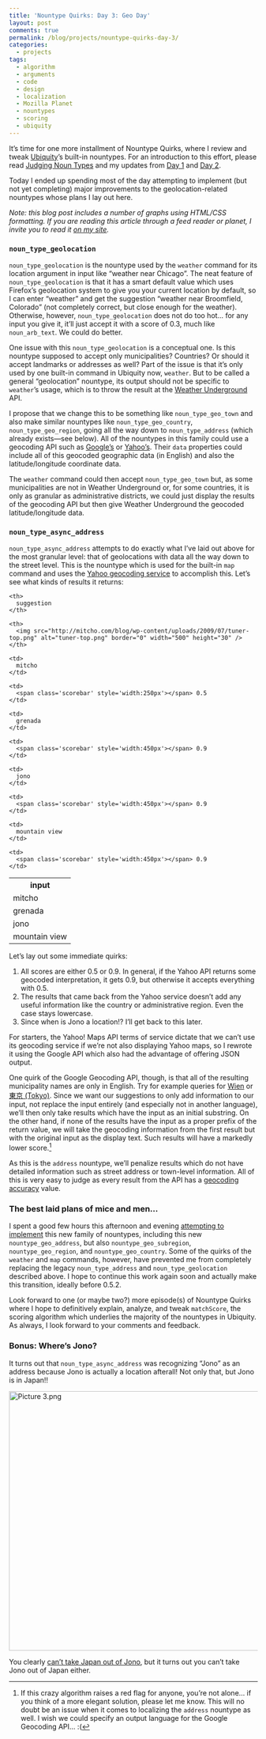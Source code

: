 ```yaml
---
title: 'Nountype Quirks: Day 3: Geo Day'
layout: post
comments: true
permalink: /blog/projects/nountype-quirks-day-3/
categories:
  - projects
tags:
  - algorithm
  - arguments
  - code
  - design
  - localization
  - Mozilla Planet
  - nountypes
  - scoring
  - ubiquity
---
```

It&#8217;s time for one more installment of Nountype Quirks, where I review and tweak [Ubiquity][1]&#8217;s built-in nountypes. For an introduction to this effort, please read [Judging Noun Types][2] and my updates from [Day 1][3] and [Day 2][4].

Today I ended up spending most of the day attempting to implement (but not yet completing) major improvements to the geolocation-related nountypes whose plans I lay out here.

*Note: this blog post includes a number of graphs using HTML/CSS formatting. If you are reading this article through a feed reader or planet, I invite you to read it [on my site][5].*<!--more-->

### `noun_type_geolocation`

`noun_type_geolocation` is the nountype used by the `weather` command for its location argument in input like &#8220;weather near Chicago&#8221;. The neat feature of `noun_type_geolocation` is that it has a smart default value which uses Firefox&#8217;s geolocation system to give you your current location by default, so I can enter &#8220;weather&#8221; and get the suggestion &#8220;weather near Broomfield, Colorado&#8221; (not completely correct, but close enough for the weather). Otherwise, however, `noun_type_geolocation` does not do too hot&#8230; for any input you give it, it&#8217;ll just accept it with a score of 0.3, much like `noun_arb_text`. We could do better.

One issue with this `noun_type_geolocation` is a conceptual one. Is this nountype supposed to accept only municipalities? Countries? Or should it accept landmarks or addresses as well? Part of the issue is that it&#8217;s only used by one built-in command in Ubiquity now, `weather`. But to be called a general &#8220;geolocation&#8221; nountype, its output should not be specific to `weather`&#8217;s usage, which is to throw the result at the [Weather Underground][6] API.

I propose that we change this to be something like `noun_type_geo_town` and also make similar nountypes like `noun_type_geo_country`, `noun_type_geo_region`, going all the way down to `noun_type_address` (which already exists—see below). All of the nountypes in this family could use a geocoding API such as [Google&#8217;s][7] or [Yahoo&#8217;s][8]. Their `data` properties could include all of this geocoded geographic data (in English) and also the latitude/longitude coordinate data.

The `weather` command could then accept `noun_type_geo_town` but, as some municipalities are not in Weather Underground or, for some countries, it is only as granular as administrative districts, we could just display the results of the geocoding API but then give Weather Underground the geocoded latitude/longitude data.

### `noun_type_async_address`

`noun_type_async_address` attempts to do exactly what I&#8217;ve laid out above for the most granular level: that of geolocations with data all the way down to the street level. This is the nountype which is used for the built-in `map` command and uses the [Yahoo geocoding service][8] to accomplish this. Let&#8217;s see what kinds of results it returns:

<table style='border:0' class='scoretable'>
  <tr>
    <th>
      input
    </th>
    
    <th>
      suggestion
    </th>
    
    <th>
      <img src="http://mitcho.com/blog/wp-content/uploads/2009/07/tuner-top.png" alt="tuner-top.png" border="0" width="500" height="30" />
    </th>
  </tr>
  
  <tr>
    <td rowspan='1'>
      mitcho
    </td>
    
    <td>
      mitcho
    </td>
    
    <td>
      <span class='scorebar' style='width:250px'></span> 0.5
    </td>
  </tr>
  
  <tr>
    <td rowspan='1'>
      grenada
    </td>
    
    <td>
      grenada
    </td>
    
    <td>
      <span class='scorebar' style='width:450px'></span> 0.9
    </td>
  </tr>
  
  <tr>
    <td>
      jono
    </td>
    
    <td>
      jono
    </td>
    
    <td>
      <span class='scorebar' style='width:450px'></span> 0.9
    </td>
  </tr>
  
  <tr>
    <td>
      mountain view
    </td>
    
    <td>
      mountain view
    </td>
    
    <td>
      <span class='scorebar' style='width:450px'></span> 0.9
    </td>
  </tr>
</table>

Let&#8217;s lay out some immediate quirks:

1.  All scores are either 0.5 or 0.9. In general, if the Yahoo API returns some geocoded interpretation, it gets 0.9, but otherwise it accepts everything with 0.5.
2.  The results that came back from the Yahoo service doesn&#8217;t add any useful information like the country or administrative region. Even the case stays lowercase.
3.  Since when is Jono a location!? I&#8217;ll get back to this later.

For starters, the Yahoo! Maps API terms of service dictate that we can&#8217;t use its geocoding service if we&#8217;re not also displaying Yahoo maps, so I rewrote it using the Google API which also had the advantage of offering JSON output.

One quirk of the Google Geocoding API, though, is that all of the resulting municipality names are only in English. Try for example queries for [Wien][9] or [東京 (Tokyo)][10]. Since we want our suggestions to only add information to our input, not replace the input entirely (and especially not in another language), we&#8217;ll then only take results which have the input as an initial substring. On the other hand, if none of the results have the input as a proper prefix of the return value, we will take the geocoding information from the first result but with the original input as the display text. Such results will have a markedly lower score.[^1]

As this is the `address` nountype, we&#8217;ll penalize results which do not have detailed information such as street address or town-level information. All of this is very easy to judge as every result from the API has a [geocoding accuracy][11] value.

### The best laid plans of mice and men&#8230;

I spent a good few hours this afternoon and evening [attempting to implement][12] this new family of nountypes, including this new `nountype_geo_address`, but also `nountype_geo_subregion`, `nountype_geo_region`, and `nountype_geo_country`. Some of the quirks of the `weather` and `map` commands, however, have prevented me from completely replacing the legacy `noun_type_address` and `noun_type_geolocation` described above. I hope to continue this work again soon and actually make this transition, ideally before 0.5.2.

Look forward to one (or maybe two?) more episode(s) of Nountype Quirks where I hope to definitively explain, analyze, and tweak `matchScore`, the scoring algorithm which underlies the majority of the nountypes in Ubiquity. As always, I look forward to your comments and feedback.

### Bonus: Where&#8217;s Jono?

It turns out that `noun_type_async_address` was recognizing &#8220;Jono&#8221; as an address because Jono is actually a location afterall! Not only that, but Jono is in Japan!!

<img src="http://mitcho.com/blog/wp-content/uploads/2009/08/Picture-31.png" alt="Picture 3.png" border="0" width="594" height="525" />

You clearly [can&#8217;t take Japan out of Jono][13], but it turns out you can&#8217;t take Jono out of Japan either.

[^1]:    
    If this crazy algorithm raises a red flag for anyone, you&#8217;re not alone&#8230; if you think of a more elegant solution, please let me know. This will no doubt be an issue when it comes to localizing the `address` nountype as well. I wish we could specify an output language for the Google Geocoding API&#8230; :(

 [1]: http://ubiquity.mozilla.com
 [2]: http://mitcho.com/blog/projects/judging-noun-types/
 [3]: http://mitcho.com/blog/projects/nountype-quirks-day-1/
 [4]: http://mitcho.com/blog/projects/nountype-quirks-day-2/
 [5]: http://mitcho.com/blog/projects/nountype-quirks-day-3/
 [6]: http://wunderground.com
 [7]: http://code.google.com/apis/maps/documentation/geocoding/index.html
 [8]: http://developer.yahoo.com/maps/rest/V1/geocode.html
 [9]: http://maps.google.com/maps/geo?q=Wien&output=json&oe=utf8&sensor=false
 [10]: http://maps.google.com/maps/geo?q=%E6%9D%B1%E4%BA%AC&output=json&oe=utf8&sensor=false
 [11]: http://code.google.com/intl/ja/apis/maps/documentation/geocoding/index.html#GeocodingAccuracy
 [12]: https://ubiquity.mozilla.com/hg/ubiquity-firefox/rev/377daf3fe57a
 [13]: http://jonoscript.files.wordpress.com/2009/06/ubiquity_japanese.png